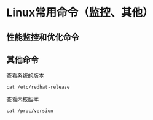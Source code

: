 # Linux常用命令（监控、其他）

## 性能监控和优化命令

## 其他命令

查看系统的版本

```shell
cat /etc/redhat-release
```

查看内核版本

```shell
cat /proc/version
```

## 